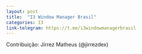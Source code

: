 ```yaml
---
layout: post
title:  "I3 Window Manager Brasil"
categories: I3
link-telegram: https://t.me/i3windowmanagerbrasil
---
```

Contribuição: Jirrez Matheus (@jirrezdex)
